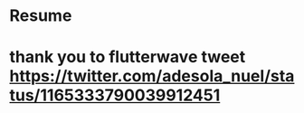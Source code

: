 # Resume
# thank you to flutterwave tweet https://twitter.com/adesola_nuel/status/1165333790039912451
